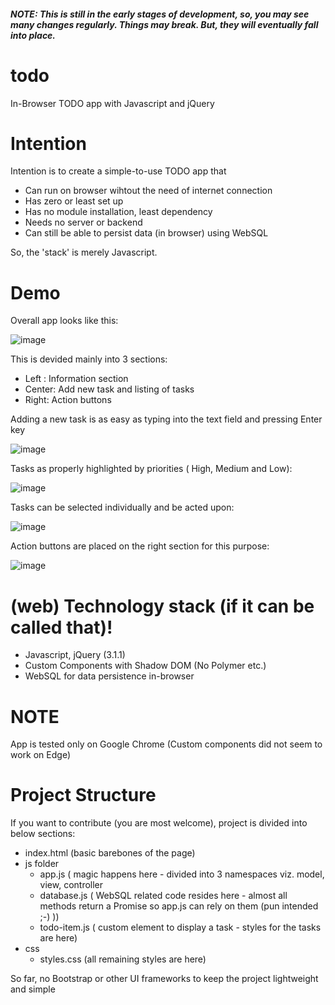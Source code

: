 ##### NOTE:  This is still in the early stages of development, so, you may see many changes regularly.  Things may break.  But, they will eventually fall into place.

# todo
In-Browser TODO app with Javascript and jQuery

# Intention

Intention is to create a simple-to-use TODO app that
- Can run on browser wihtout the need of internet connection
- Has zero or least set up
- Has no module installation, least dependency
- Needs no server or backend
- Can still be able to persist data (in browser) using WebSQL

So, the 'stack' is merely Javascript.

# Demo

Overall app looks like this:

![image](https://user-images.githubusercontent.com/11610999/44067734-883c0b9e-9f94-11e8-9419-89af8389d6ae.png)

This is devided mainly into 3 sections:
- Left : Information section
- Center: Add new task and listing of tasks
- Right: Action buttons

Adding a new task is as easy as typing into the text field and pressing Enter key

![image](https://user-images.githubusercontent.com/11610999/44067819-e56798f6-9f94-11e8-8209-e3064c24076d.png)

Tasks as properly highlighted by priorities ( High, Medium and Low):

![image](https://user-images.githubusercontent.com/11610999/44067918-5a929504-9f95-11e8-90c6-8845833dee6b.png)

Tasks can be selected individually and be acted upon:

![image](https://user-images.githubusercontent.com/11610999/44067849-0b85dbe2-9f95-11e8-8fe1-8d1c87b323df.png)

Action buttons are placed on the right section for this purpose:

![image](https://user-images.githubusercontent.com/11610999/44067942-714c2dc8-9f95-11e8-8f5e-49bec7d32133.png)

# (web) Technology stack (if it can be called that)!
- Javascript, jQuery (3.1.1)
- Custom Components with Shadow DOM (No Polymer etc.)
- WebSQL for data persistence in-browser

# NOTE
App is tested only on Google Chrome (Custom components did not seem to work on Edge)


# Project Structure
If you want to contribute (you are most welcome), project is divided into below sections:

- index.html (basic barebones of the page)
- js folder
   - app.js ( magic happens here - divided into 3 namespaces viz. model, view, controller
   - database.js ( WebSQL related code resides here - almost all methods return a Promise so app.js can rely on them (pun intended ;-) ))
   - todo-item.js ( custom element to display a task - styles for the tasks are here)
- css
    - styles.css (all remaining styles are here)
    
 So far, no Bootstrap or other UI frameworks to keep the project lightweight and simple
